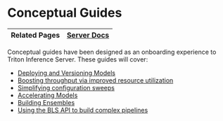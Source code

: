 # Conceptual Guides

| Related Pages | [Server Docs](https://github.com/triton-inference-server/server/tree/main/docs#triton-inference-server-documentation) |
| ------------ | --------------- |

Conceptual guides have been designed as an onboarding experience to Triton Inference Server. These guides will cover:
* [Deploying and Versioning Models](Part_1-model_deployment/README.md)
* [Boosting throughput via improved resource utilization](Part_2-improving_resource_utilization/README.md)
* [Simplifying configuration sweeps](Part_3-optimizing_triton_configuration/README.md)
* [Accelerating Models](Part_4-inference_acceleration/README.md)
* [Building Ensembles]()
* [Using the BLS API to build complex pipelines](Part_6-building_complex_pipelines/README.md)